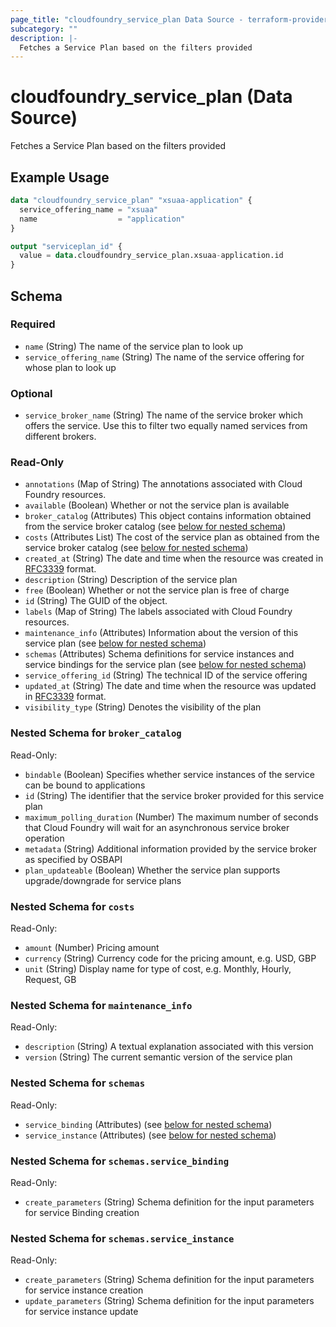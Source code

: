 ```yaml
---
page_title: "cloudfoundry_service_plan Data Source - terraform-provider-cloudfoundry"
subcategory: ""
description: |-
  Fetches a Service Plan based on the filters provided
---
```


# cloudfoundry_service_plan (Data Source)

Fetches a Service Plan based on the filters provided

## Example Usage

```terraform
data "cloudfoundry_service_plan" "xsuaa-application" {
  service_offering_name = "xsuaa"
  name                  = "application"
}

output "serviceplan_id" {
  value = data.cloudfoundry_service_plan.xsuaa-application.id
}
```

<!-- schema generated by tfplugindocs -->
## Schema

### Required

- `name` (String) The name of the service plan to look up
- `service_offering_name` (String) The name of the service offering for whose plan to look up

### Optional

- `service_broker_name` (String) The name of the service broker which offers the service. Use this to filter two equally named services from different brokers.

### Read-Only

- `annotations` (Map of String) The annotations associated with Cloud Foundry resources.
- `available` (Boolean) Whether or not the service plan is available
- `broker_catalog` (Attributes) This object contains information obtained from the service broker catalog (see [below for nested schema](#nestedatt--broker_catalog))
- `costs` (Attributes List) The cost of the service plan as obtained from the service broker catalog (see [below for nested schema](#nestedatt--costs))
- `created_at` (String) The date and time when the resource was created in [RFC3339](https://www.ietf.org/rfc/rfc3339.txt) format.
- `description` (String) Description of the service plan
- `free` (Boolean) Whether or not the service plan is free of charge
- `id` (String) The GUID of the object.
- `labels` (Map of String) The labels associated with Cloud Foundry resources.
- `maintenance_info` (Attributes) Information about the version of this service plan (see [below for nested schema](#nestedatt--maintenance_info))
- `schemas` (Attributes) Schema definitions for service instances and service bindings for the service plan (see [below for nested schema](#nestedatt--schemas))
- `service_offering_id` (String) The technical ID of the service offering
- `updated_at` (String) The date and time when the resource was updated in [RFC3339](https://www.ietf.org/rfc/rfc3339.txt) format.
- `visibility_type` (String) Denotes the visibility of the plan

<a id="nestedatt--broker_catalog"></a>
### Nested Schema for `broker_catalog`

Read-Only:

- `bindable` (Boolean) Specifies whether service instances of the service can be bound to applications
- `id` (String) The identifier that the service broker provided for this service plan
- `maximum_polling_duration` (Number) The maximum number of seconds that Cloud Foundry will wait for an asynchronous service broker operation
- `metadata` (String) Additional information provided by the service broker as specified by OSBAPI
- `plan_updateable` (Boolean) Whether the service plan supports upgrade/downgrade for service plans


<a id="nestedatt--costs"></a>
### Nested Schema for `costs`

Read-Only:

- `amount` (Number) Pricing amount
- `currency` (String) Currency code for the pricing amount, e.g. USD, GBP
- `unit` (String) Display name for type of cost, e.g. Monthly, Hourly, Request, GB


<a id="nestedatt--maintenance_info"></a>
### Nested Schema for `maintenance_info`

Read-Only:

- `description` (String) A textual explanation associated with this version
- `version` (String) The current semantic version of the service plan


<a id="nestedatt--schemas"></a>
### Nested Schema for `schemas`

Read-Only:

- `service_binding` (Attributes) (see [below for nested schema](#nestedatt--schemas--service_binding))
- `service_instance` (Attributes) (see [below for nested schema](#nestedatt--schemas--service_instance))

<a id="nestedatt--schemas--service_binding"></a>
### Nested Schema for `schemas.service_binding`

Read-Only:

- `create_parameters` (String) Schema definition for the input parameters for service Binding creation


<a id="nestedatt--schemas--service_instance"></a>
### Nested Schema for `schemas.service_instance`

Read-Only:

- `create_parameters` (String) Schema definition for the input parameters for service instance creation
- `update_parameters` (String) Schema definition for the input parameters for service instance update